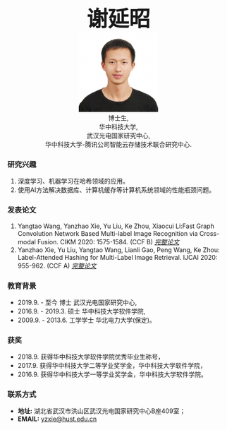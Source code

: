 <center><b><font size=50>谢延昭</font></b></center>

<div align=center><img src="./me.png" width="  "></div>

<center>博士生,</center>
<center>华中科技大学,</center>
<center>武汉光电国家研究中心,</center>
<center>华中科技大学-腾讯公司智能云存储技术联合研究中心.</center>

### 研究兴趣
1. 深度学习、机器学习在哈希领域的应用。
2. 使用AI方法解决数据库、计算机缓存等计算机系统领域的性能瓶颈问题。 

### 发表论文
1. Yangtao Wang, Yanzhao Xie, Yu Liu, Ke Zhou, Xiaocui Li:Fast Graph Convolution Network Based Multi-label Image Recognition via Cross-modal Fusion. CIKM 2020: 1575-1584. (CCF B)  [*完整论文*](https://doi.org/10.1145/3340531.3411880)
2. Yanzhao Xie, Yu Liu, Yangtao Wang, Lianli Gao, Peng Wang, Ke Zhou: Label-Attended Hashing for Multi-Label Image Retrieval. IJCAI 2020: 955-962. (CCF A)  [*完整论文*](https://doi.org/10.24963/ijcai.2020/133)

### 教育背景
- 2019.9. - 至今 博士 武汉光电国家研究中心,
- 2016.9. - 2019.3. 硕士 华中科技大学软件学院,
- 2009.9. - 2013.6. 工学学士 华北电力大学(保定)。

### 获奖
- 2018.9. 获得华中科技大学软件学院优秀毕业生称号，
- 2017.9. 获得华中科技大学二等学业奖学金，华中科技大学软件学院，
- 2016.9. 获得华中科技大学一等学业奖学金，华中科技大学软件学院。

### 联系方式
- <b>地址:</b>  湖北省武汉市洪山区武汉光电国家研究中心B座409室；
- <b>EMAIL:</b> yzxie@hust.edu.cn

